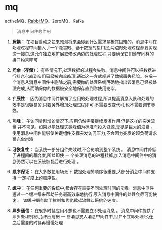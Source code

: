 # mq
activeMQ、[RabbitMQ](RabbitMQ.MD)、ZeroMQ、Kafka

> 消息中间件的作用

1. **解耦：** 在项目启动之初来预测将来会碰到什么需求是极其困难的。消息中间在处理过程中间插入了一个隐含的、基于数据的接口层,两边的处理过程都要实现这一接口,这允许独立地扩展或修改两边的处理过程,只要确保它们遵守同样的接口约束即可

2. <strong>冗余（存储）：</strong> 有些情况下,处理数据的过程会失败。消息中间件可以把数据进行持久化直到它们已经被完全处理,通过这一方式规避了数据丢失风险。在把一 个消息从消息中间件中删除之前,需要你的处理系统明确地指出该消息己经被处理完成,从而确保你的数据被安全地保存直到你使用完毕。

3. <strong>扩展性：</strong> 因为消息中间件解捐了应用的处理过程,所以提高消息入队和处理的效率是很容易的,只要另外增加处理过程即可,不需要改变代码,也不需要调节参数。

4. <strong>削峰：</strong> 在访问量剧增的情况下,应用仍然需要继续发挥作用,但是这样的突发流量 并不常见。如果以能处理这类峰值为标准而投入资源,无疑是巨大的浪费 。 使用消息中间件能够使关键组件支撑突发访问压力,不会因为突发的超负荷请求而完全崩溃

5. <strong>可恢复性：</strong> 当系统一部分组件失效时,不会影响到整个系统 。 消息中间件降低了进程间的耦合度,所以即使 一 个处理消息的进程挂掉,加入消息中间件中的消息仍然可以在系统恢复后进行处理 。

6. <strong>顺序保证：</strong> 在大多数使用场景下,数据处理的顺序很重要,大部分消息中间件支持 一定程度上的顺序性。

7. <strong>缓冲：</strong> 在任何重要的系统中,都会存在需要不同处理时间的元素。消息中间件通过一个缓冲层来帮助任务最高效率地执行,写入消息中间件的处理会尽可能快速 。 该缓冲层有助于控制和优化数据流经过系统的速度。

8. <strong>异步通信：</strong> 在很多时候应用不想也不需要立即处理消息 。 消息中间件提供了异步处理机制,允许应用把 一 些消息放入消息中间件中,但并不立即处理它,在之后需要的时候再慢慢处理

